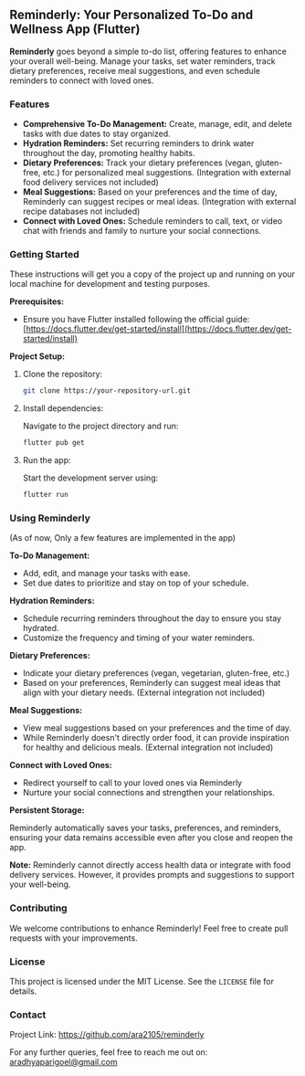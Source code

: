 ## Reminderly: Your Personalized To-Do and Wellness App (Flutter)

**Reminderly** goes beyond a simple to-do list, offering features to enhance your overall well-being. Manage your tasks, set water reminders, track dietary preferences, receive meal suggestions, and even schedule reminders to connect with loved ones. 

### Features

* **Comprehensive To-Do Management:** Create, manage, edit, and delete tasks with due dates to stay organized.
* **Hydration Reminders:** Set recurring reminders to drink water throughout the day, promoting healthy habits.
* **Dietary Preferences:** Track your dietary preferences (vegan, gluten-free, etc.) for personalized meal suggestions. (Integration with external food delivery services not included)
* **Meal Suggestions:** Based on your preferences and the time of day, Reminderly can suggest recipes or meal ideas. (Integration with external recipe databases not included)
* **Connect with Loved Ones:** Schedule reminders to call, text, or video chat with friends and family to nurture your social connections.

### Getting Started
These instructions will get you a copy of the project up and running on your local machine for development and testing purposes.

**Prerequisites:**

* Ensure you have Flutter installed following the official guide: [https://docs.flutter.dev/get-started/install](https://docs.flutter.dev/get-started/install)

**Project Setup:**

1. Clone the repository:

   ```bash
   git clone https://your-repository-url.git
   ```

2. Install dependencies:

   Navigate to the project directory and run:

   ```bash
   flutter pub get
   ```

3. Run the app:

   Start the development server using:

   ```bash
   flutter run
   ```

### Using Reminderly
(As of now, Only a few features are implemented in the app)

**To-Do Management:**

* Add, edit, and manage your tasks with ease.
* Set due dates to prioritize and stay on top of your schedule.

**Hydration Reminders:**

* Schedule recurring reminders throughout the day to ensure you stay hydrated.
* Customize the frequency and timing of your water reminders.

**Dietary Preferences:**

* Indicate your dietary preferences (vegan, vegetarian, gluten-free, etc.)
* Based on your preferences, Reminderly can suggest meal ideas that align with your dietary needs. (External integration not included)

**Meal Suggestions:**

* View meal suggestions based on your preferences and the time of day.
* While Reminderly doesn't directly order food, it can provide inspiration for healthy and delicious meals. (External integration not included) 

**Connect with Loved Ones:**

* Redirect yourself to call to your loved ones via Reminderly
* Nurture your social connections and strengthen your relationships.

**Persistent Storage:**

Reminderly automatically saves your tasks, preferences, and reminders, ensuring your data remains accessible even after you close and reopen the app.

**Note:** Reminderly cannot directly access health data or integrate with food delivery services. However, it provides prompts and suggestions to support your well-being.

### Contributing

We welcome contributions to enhance Reminderly! Feel free to create pull requests with your improvements.

### License

This project is licensed under the MIT License. See the `LICENSE` file for details.

### Contact
Project Link: https://github.com/ara2105/reminderly

For any further queries, feel free to reach me out on: aradhyaparigoel@gmail.com

